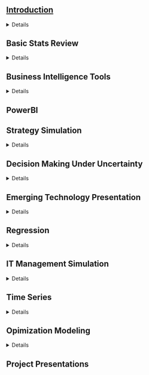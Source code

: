 # 

## [Introduction](https://gannawag.github.io/IR_management_analytics/lectures/Lecture%201%20Introduction.html#/title-slide)
<details>

*BA Chapter 1 Introduction to Business Analytics*

</details>

## Basic Stats Review

<details>

*AI Chapter 1-2: The Age of AI; Rethinking the Firm*

*BA Chapter 2-3 Describing the Distribution of a Variables; Finding Relationships among Variables*

</details>

## Business Intelligence Tools

<details>
*AI Chapter 3-4 the AI Factory; Re-architecting the Firm*

*BA Chapter 4 Business Intelligence (BI) Tools for Data Analysis*
</details>

## PowerBI

## Strategy Simulation

<details>
*AI 5-6 Becoming an AI company; Strategy for a New Age*

*Data Analytics Simulation: Strategic Decision Making*
</details>

## Decision Making Under Uncertainty

<details>
*Data Analytics Simulation Debrief* 

*BA Chapter 6 Decision Making under Uncertainty*
</details>

## Emerging Technology Presentation

<details>
*AI Chapter 7-8 Strategic Collisions; the Ethics of Digital Scale, Scope and Learning*
</details>

## Regression

<details>
*BA Chapter 10 Estimating Relationships* 

*BA Chapter 11 Regression Analysis: Statistical Inference*
</details>

## IT Management Simulation

<details>
*AI Chapter 9-10 the New Meta; A Leadership Mandate*
</details>

## Time Series

<details>
*BA Chapter 12 Time Series Analysis and Forecasting*
</details>

## Opimization Modeling

<details>
*BA Chapter 13 Introduction to Optimization Modeling*
</details>

## Project Presentations
